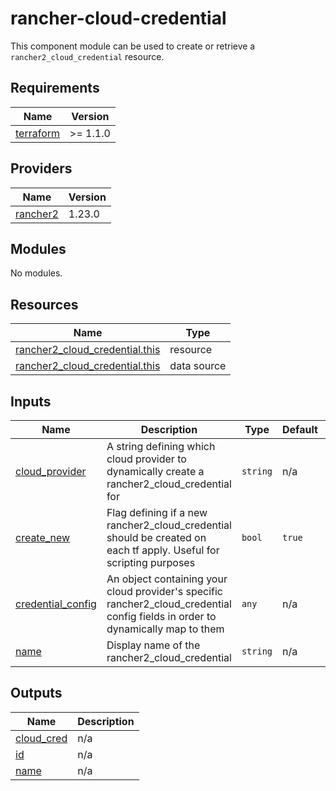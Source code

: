 # rancher-cloud-credential

This component module can be used to create or retrieve a `rancher2_cloud_credential` resource.

<!-- BEGINNING OF PRE-COMMIT-TERRAFORM DOCS HOOK -->
## Requirements

| Name | Version |
|------|---------|
| <a name="requirement_terraform"></a> [terraform](#requirement\_terraform) | >= 1.1.0 |

## Providers

| Name | Version |
|------|---------|
| <a name="provider_rancher2"></a> [rancher2](#provider\_rancher2) | 1.23.0 |

## Modules

No modules.

## Resources

| Name | Type |
|------|------|
| [rancher2_cloud_credential.this](https://registry.terraform.io/providers/rancher/rancher2/latest/docs/resources/cloud_credential) | resource |
| [rancher2_cloud_credential.this](https://registry.terraform.io/providers/rancher/rancher2/latest/docs/data-sources/cloud_credential) | data source |

## Inputs

| Name | Description | Type | Default | Required |
|------|-------------|------|---------|:--------:|
| <a name="input_cloud_provider"></a> [cloud\_provider](#input\_cloud\_provider) | A string defining which cloud provider to dynamically create a rancher2\_cloud\_credential for | `string` | n/a | yes |
| <a name="input_create_new"></a> [create\_new](#input\_create\_new) | Flag defining if a new rancher2\_cloud\_credential should be created on each tf apply. Useful for scripting purposes | `bool` | `true` | no |
| <a name="input_credential_config"></a> [credential\_config](#input\_credential\_config) | An object containing your cloud provider's specific rancher2\_cloud\_credential config fields in order to dynamically map to them | `any` | n/a | yes |
| <a name="input_name"></a> [name](#input\_name) | Display name of the rancher2\_cloud\_credential | `string` | n/a | yes |

## Outputs

| Name | Description |
|------|-------------|
| <a name="output_cloud_cred"></a> [cloud\_cred](#output\_cloud\_cred) | n/a |
| <a name="output_id"></a> [id](#output\_id) | n/a |
| <a name="output_name"></a> [name](#output\_name) | n/a |
<!-- END OF PRE-COMMIT-TERRAFORM DOCS HOOK -->
